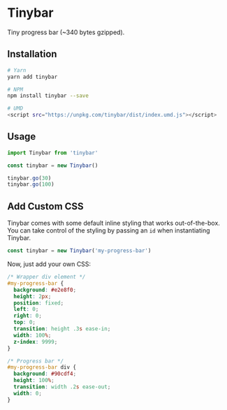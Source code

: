# Tinybar

Tiny progress bar (~340 bytes gzipped).

## Installation

```sh
# Yarn
yarn add tinybar

# NPM
npm install tinybar --save

# UMD
<script src="https://unpkg.com/tinybar/dist/index.umd.js"></script>
```

## Usage

```js
import Tinybar from 'tinybar'

const tinybar = new Tinybar()

tinybar.go(30)
tinybar.go(100)
```

## Add Custom CSS
Tinybar comes with some default inline styling that works out-of-the-box. You can take control of the styling by passing an `id` when instantiating Tinybar.

```js
const tinybar = new Tinybar('my-progress-bar')
```

Now, just add your own CSS:

```css
/* Wrapper div element */
#my-progress-bar {
  background: #e2e8f0;
  height: 2px;
  position: fixed;
  left: 0;
  right: 0;
  top: 0;
  transition: height .3s ease-in;
  width: 100%;
  z-index: 9999;
}

/* Progress bar */
#my-progress-bar div {
  background: #90cdf4;
  height: 100%;
  transition: width .2s ease-out;
  width: 0;
}
```
